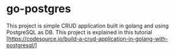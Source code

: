# go-postgres
This project is simple CRUD application built in golang and using PostgreSQL as DB. This project is explained in this tutorial 
[https://codesource.io/build-a-crud-application-in-golang-with-postgresql/]
